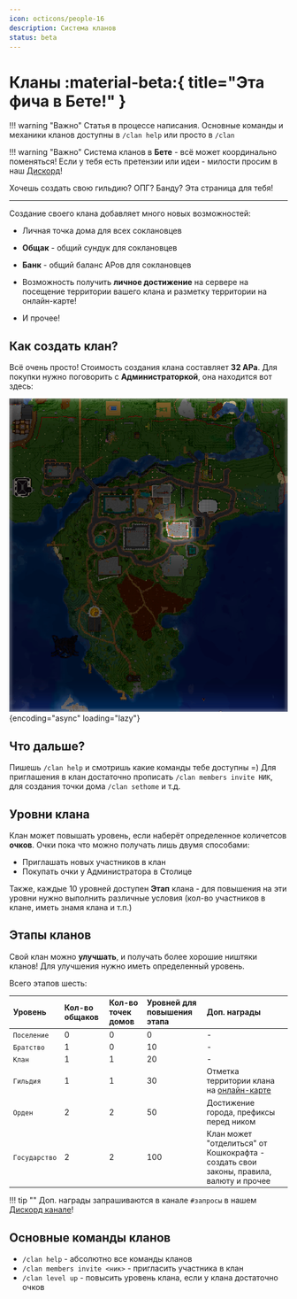 ```yaml
---
icon: octicons/people-16
description: Система кланов
status: beta
---
```


# Кланы :material-beta:{ title="Эта фича в Бете!" }

!!! warning "Важно"
    Статья в процессе написания. Основные команды и механики кланов доступны в `/clan help` или просто в `/clan`

!!! warning "Важно"
    Система кланов в **Бете** - всё может координально поменяться! Если у тебя есть претензии или идеи - милости просим в наш [Дискорд](https://discord.gg/catcraftmc)!

Хочешь создать свою гильдию? ОПГ? Банду? Эта страница для тебя!

***

Создание своего клана добавляет много новых возможностей:

- Личная точка дома для всех соклановцев

- **Общак** - общий сундук для соклановцев

- **Банк** - общий баланс АРов для соклановцев

- Возможность получить **личное достижение** на сервере на посещение территории вашего клана и разметку территории на онлайн-карте!

- И прочее!

## Как создать клан?

Всё очень просто! Стоимость создания клана составляет **32 АРа**. Для покупки нужно поговорить с **Администраторкой**, она находится вот здесь:

![Администратор на спавне Кошкокрафта](../../assets/map/spawn_admin.png){encoding="async" loading="lazy"}

## Что дальше?

Пишешь `/clan help` и смотришь какие команды тебе доступны =)
Для приглашения в клан достаточно прописать `/clan members invite НИК`, для создания точки дома `/clan sethome` и т.д.

## Уровни клана

Клан может повышать уровень, если наберёт определенное количетсов **очков**. Очки пока что можно получать лишь двумя способами:

- Приглашать новых участников в клан
- Покупать очки у Администратора в Столице

Также, каждые 10 уровней доступен **Этап** клана - для повышения на эти уровни нужно выполнить различные условия (кол-во участников в клане, иметь знамя клана и т.п.)

## Этапы кланов

Свой клан можно **улучшать**, и получать более хорошие ништяки кланов! Для улучшения нужно иметь определенный уровень.

Всего этапов шесть:

| Уровень       | Кол-во общаков | Кол-во точек домов | Уровней для повышения этапа | Доп. награды                                                                           |
| :------------ | :------------- | :----------------- | :-------------------------- | :------------------------------------------------------------------------------------- |
| `Поселение`   | 0              | 0                  | 0                           | -                                                                                      |
| `Братство`    | 1              | 0                  | 10                          | -                                                                                      |
| `Клан`        | 1              | 1                  | 20                          | -                                                                                      |
| `Гильдия`     | 1              | 1                  | 30                          | Отметка территории клана на [онлайн-карте](https://map.catcraftmc.ru)                  |
| `Орден`       | 2              | 2                  | 50                          | Достижение города, префиксы перед ником                                                |
| `Государство` | 2              | 2                  | 100                         | Клан может "отделиться" от Кошкокрафта - создать свои законы, правила, валюту и прочее |

!!! tip ""
    Доп. награды запрашиваются в канале `#запросы` в нашем [Дискорд канале](https://discord.gg/catcraftmc)!

## Основные команды кланов

- `/clan help` - абсолютно все команды кланов
- `/clan members invite <ник>` - пригласить участника в клан
- `/clan level up` - повысить уровень клана, если у клана достаточно очков